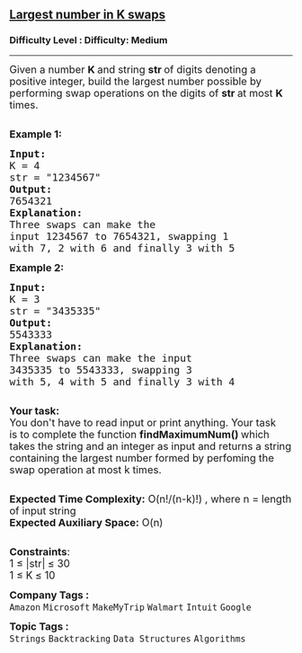 <h2><a href="https://www.geeksforgeeks.org/problems/largest-number-in-k-swaps-1587115620/1?page=1&difficulty=Medium&status=unsolved&sortBy=submissions">Largest number in K swaps</a></h2><h3>Difficulty Level : Difficulty: Medium</h3><hr><div class="problems_problem_content__Xm_eO"><p><span style="font-size:18px">Given a number <strong>K </strong>and string <strong>str </strong>of digits denoting a positive integer, build the largest number possible by performing swap operations on the digits of <strong>str </strong>at most&nbsp;<strong>K </strong>times.</span></p>

<p><br>
<span style="font-size:18px"><strong>Example 1:</strong></span></p>

<pre><span style="font-size:18px"><strong>Input:
</strong>K = 4
str = "1234567"
<strong>Output:</strong>
7654321<strong>
Explanation:
</strong>Three swaps can make the
input 1234567 to 7654321, swapping 1
with 7, 2 with 6 and finally 3 with 5</span>
</pre>

<p><span style="font-size:18px"><strong>Example 2:</strong></span></p>

<pre><span style="font-size:18px"><strong>Input:
</strong>K = 3
str = "3435335"
<strong>Output:
</strong>5543333
<strong>Explanation:
</strong>Three swaps can make the input
3435335 to 5543333, swapping 3 
with 5, 4 with 5 and finally 3 with 4</span> 
</pre>

<p><br>
<span style="font-size:18px"><strong>Your task:</strong><br>
You don't have to read input or print anything. Your task is&nbsp;to complete the function <strong>findMaximumNum()&nbsp;</strong>which takes the string and an integer as input and returns a string containing the largest number formed by perfoming the swap operation at most k times.</span></p>

<p><br>
<span style="font-size:18px"><strong>Expected Time Complexity:</strong>&nbsp;O(n!/(n-k)!) , where n = length of input string<br>
<strong>Expected Auxiliary Space:</strong>&nbsp;O(n)</span></p>

<p><br>
<span style="font-size:18px"><strong>Constraints</strong>:<br>
1 ≤&nbsp;|str|<strong> </strong>≤ 30<br>
1 ≤&nbsp;K<strong> </strong>≤ 10</span></p>
</div><p><span style=font-size:18px><strong>Company Tags : </strong><br><code>Amazon</code>&nbsp;<code>Microsoft</code>&nbsp;<code>MakeMyTrip</code>&nbsp;<code>Walmart</code>&nbsp;<code>Intuit</code>&nbsp;<code>Google</code>&nbsp;<br><p><span style=font-size:18px><strong>Topic Tags : </strong><br><code>Strings</code>&nbsp;<code>Backtracking</code>&nbsp;<code>Data Structures</code>&nbsp;<code>Algorithms</code>&nbsp;
